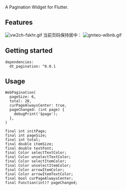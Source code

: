 A Pagination Widget for Flutter.

## Features

![vw2ch-fskhr.gif](https://upload-images.jianshu.io/upload_images/10317259-4d65162baddbef4a.gif?imageMogr2/auto-orient/strip)
当前页码保持居中：
![gmteo-wlbnb.gif](https://upload-images.jianshu.io/upload_images/10317259-0494a2983d35347c.gif?imageMogr2/auto-orient/strip)

## Getting started

```
dependencies:
  dt_pagination: ^0.0.1
```

## Usage

```
WebPagination(
  pageSize: 6,
  total: 20,
  curPageAlwaysCenter: true,
  pageChanged: (int page) {
    debugPrint('$page');
  },
)

final int initPage;
final int pageSize;
final int total;
final double itemSize; 
final double textFont; 
final Color selectTextColor; 
final Color unselectTextColor; 
final Color selectItemColor;
final Color unselectItemColor; 
final Color arrowItemColor; 
final Color arrowItemTextColor; 
final bool curPageAlwaysCenter;
final Function(int)? pageChanged; 
```

